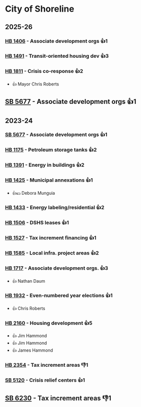 # City of Shoreline
## 2025-26

### [HB 1406](/bill/2025-26/hb/1406/) - Associate development orgs 👍1  

### [HB 1491](/bill/2025-26/hb/1491/) - Transit-oriented housing dev 👍3  

### [HB 1811](/bill/2025-26/hb/1811/) - Crisis co-response 👍2  
* 👍 Mayor Chris Roberts

## [SB 5677](/bill/2025-26/sb/5677/) - Associate development orgs 👍1  

## 2023-24

### [SB 5677](/bill/2023-24/sb/5677/) - Associate development orgs 👍1  

### [HB 1175](/bill/2023-24/hb/1175/) - Petroleum storage tanks 👍2  

### [HB 1391](/bill/2023-24/hb/1391/) - Energy in buildings 👍2  

### [HB 1425](/bill/2023-24/hb/1425/) - Municipal annexations 👍1  
* 👍💵 Debora Munguia

### [HB 1433](/bill/2023-24/hb/1433/) - Energy labeling/residential 👍2  

### [HB 1506](/bill/2023-24/hb/1506/) - DSHS leases 👍1  

### [HB 1527](/bill/2023-24/hb/1527/) - Tax increment financing 👍1  

### [HB 1585](/bill/2023-24/hb/1585/) - Local infra. project areas 👍2  

### [HB 1717](/bill/2023-24/hb/1717/) - Associate development orgs. 👍3  
* 👍 Nathan Daum

### [HB 1932](/bill/2023-24/hb/1932/) - Even-numbered year elections 👍1  
* 👍 Chris Roberts

### [HB 2160](/bill/2023-24/hb/2160/) - Housing development 👍5  
* 👍 Jim Hammond
* 👍 Jim Hammond
* 👍 James Hammond

### [HB 2354](/bill/2023-24/hb/2354/) - Tax increment areas  👎1 

### [SB 5120](/bill/2023-24/sb/5120/) - Crisis relief centers 👍1  

## [SB 6230](/bill/2023-24/sb/6230/) - Tax increment areas  👎1 
